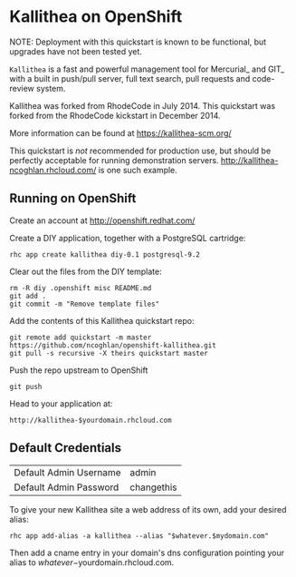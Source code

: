 Kallithea on OpenShift
=========================

NOTE: Deployment with this quickstart is known to be functional, but upgrades have not been tested yet.

``Kallithea`` is a fast and powerful management tool for Mercurial_ and GIT_
with a built in push/pull server, full text search, pull requests and
code-review system.

Kallithea was forked from RhodeCode in July 2014. This quickstart was forked from the RhodeCode kickstart in December 2014.

More information can be found at https://kallithea-scm.org/

This quickstart is *not* recommended for production use, but should be perfectly acceptable for running demonstration servers. http://kallithea-ncoghlan.rhcloud.com/ is one such example.

Running on OpenShift
--------------------

Create an account at http://openshift.redhat.com/

Create a DIY application, together with a PostgreSQL cartridge:

    rhc app create kallithea diy-0.1 postgresql-9.2

Clear out the files from the DIY template:

    rm -R diy .openshift misc README.md
    git add .
    git commit -m "Remove template files"

Add the contents of this Kallithea quickstart repo:

    git remote add quickstart -m master https://github.com/ncoghlan/openshift-kallithea.git
    git pull -s recursive -X theirs quickstart master

Push the repo upstream to OpenShift

    git push

Head to your application at:

    http://kallithea-$yourdomain.rhcloud.com

Default Credentials
-------------------
<table>
<tr><td>Default Admin Username</td><td>admin</td></tr>
<tr><td>Default Admin Password</td><td>changethis</td></tr>
</table>

To give your new Kallithea site a web address of its own, add your desired alias:

    rhc app add-alias -a kallithea --alias "$whatever.$mydomain.com"

Then add a cname entry in your domain's dns configuration pointing your alias to $whatever-$yourdomain.rhcloud.com.


